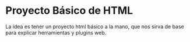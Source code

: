 # Proyecto Básico de HTML

La idea es tener un proyecto html básico a la mano, que nos sirva de base para explicar herramientas y plugins web.
